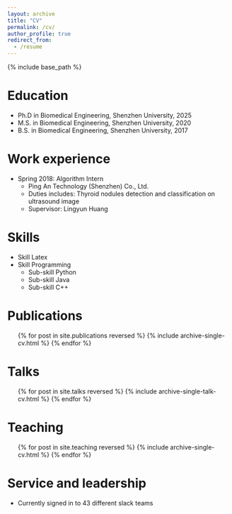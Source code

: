 ```yaml
---
layout: archive
title: "CV"
permalink: /cv/
author_profile: true
redirect_from:
  - /resume
---
```


{% include base_path %}

Education
======
* Ph.D in Biomedical Engineering, Shenzhen University, 2025
* M.S. in Biomedical Engineering, Shenzhen University, 2020
* B.S. in Biomedical Engineering, Shenzhen University, 2017

Work experience
======
* Spring 2018: Algorithm Intern
  * Ping An Technology (Shenzhen) Co., Ltd.
  * Duties includes: Thyroid nodules detection and classification on ultrasound image
  * Supervisor: Lingyun Huang
  
Skills
======
* Skill Latex
* Skill Programming
  * Sub-skill Python
  * Sub-skill Java
  * Sub-skill C++

Publications
======
  <ul>{% for post in site.publications reversed %}
    {% include archive-single-cv.html %}
  {% endfor %}</ul>
  
Talks
======
  <ul>{% for post in site.talks reversed %}
    {% include archive-single-talk-cv.html  %}
  {% endfor %}</ul>
  
Teaching
======
  <ul>{% for post in site.teaching reversed %}
    {% include archive-single-cv.html %}
  {% endfor %}</ul>
  
Service and leadership
======
* Currently signed in to 43 different slack teams
